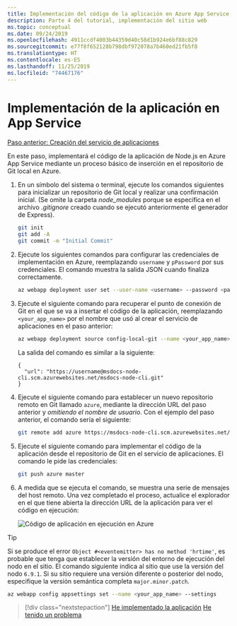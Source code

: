 ```yaml
---
title: Implementación del código de la aplicación en Azure App Service mediante la CLI de Azure
description: Parte 4 del tutorial, implementación del sitio web
ms.topic: conceptual
ms.date: 09/24/2019
ms.openlocfilehash: 4911ccdf4003b44359d40c58d1b924e6bf88c829
ms.sourcegitcommit: e77f8f652128b798dbf972078a7b460ed21fb5f8
ms.translationtype: HT
ms.contentlocale: es-ES
ms.lasthandoff: 11/25/2019
ms.locfileid: "74467176"
---
```

# <a name="deploy-the-app-to-app-service"></a>Implementación de la aplicación en App Service

[Paso anterior: Creación del servicio de aplicaciones](tutorial-vscode-azure-cli-node-03.md)

En este paso, implementará el código de la aplicación de Node.js en Azure App Service mediante un proceso básico de inserción en el repositorio de Git local en Azure.

1. En un símbolo del sistema o terminal, ejecute los comandos siguientes para inicializar un repositorio de Git local y realizar una confirmación inicial. (Se omite la carpeta *node_modules* porque se especifica en el archivo *.gitignore* creado cuando se ejecutó anteriormente el generador de Express).

    ```bash
    git init
    git add -A
    git commit -m "Initial Commit"
    ```

1. Ejecute los siguientes comandos para configurar las credenciales de implementación en Azure, reemplazando `username` y `pPassword` por sus credenciales. El comando muestra la salida JSON cuando finaliza correctamente.

    ```bash
    az webapp deployment user set --user-name <username> --password <password>
    ```

1. Ejecute el siguiente comando para recuperar el punto de conexión de Git en el que se va a insertar el código de la aplicación, reemplazando `<your_app_name>` por el nombre que usó al crear el servicio de aplicaciones en el paso anterior:

    ```bash
    az webapp deployment source config-local-git --name <your_app_name>
    ```

    La salida del comando es similar a la siguiente:

    ```output
    {
      "url": "https://username@msdocs-node-cli.scm.azurewebsites.net/msdocs-node-cli.git"
    }
    ```

1. Ejecute el siguiente comando para establecer un nuevo repositorio remoto en Git llamado `azure`, mediante la dirección URL del paso anterior y *omitiendo el nombre de usuario*. Con el ejemplo del paso anterior, el comando sería el siguiente:

    ```bash
    git remote add azure https://msdocs-node-cli.scm.azurewebsites.net/msdocs-node-cli.git
    ```

1. Ejecute el siguiente comando para implementar el código de la aplicación desde el repositorio de Git en el servicio de aplicaciones. El comando le pide las credenciales:

    ```bash
    git push azure master
    ```

1. A medida que se ejecuta el comando, se muestra una serie de mensajes del host remoto. Una vez completado el proceso, actualice el explorador en el que tiene abierta la dirección URL de la aplicación para ver el código en ejecución:

    ![Código de aplicación en ejecución en Azure](media/azure-cli/remote-app.png)

> [!TIP]
> Si se produce el error `Object #<eventemitter> has no method 'hrtime'`, es probable que tenga que establecer la versión del entorno de ejecución del nodo en el sitio. El comando siguiente indica al sitio que use la versión del nodo `6.9.1`. Si su sitio requiere una versión diferente o posterior del nodo, especifique la versión semántica completa `major.minor.patch`.
>
> ```bash
> az webapp config appsettings set --name <your_app_name> --settings
> ```

> [!div class="nextstepaction"]
> [He implementado la aplicación](tutorial-vscode-azure-cli-node-05.md) [He tenido un problema](https://www.research.net/r/PWZWZ52?tutorial=node-deployment&step=deploy-website)
